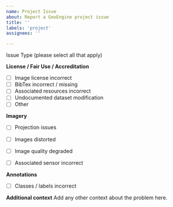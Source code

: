 ```yaml
---
name: Project Issue
about: Report a GeoEngine project issue
title: ''
labels: 'project'
assignees: ''

---
```


Issue Type (please select all that apply)

**License / Fair Use / Accreditation**
- [ ] Image license incorrect 
- [ ] BibTex incorrect / missing
- [ ] Associated resources incorrect
- [ ] Undocumented dataset modification
- [ ] Other

**Imagery**
- [ ] Projection issues
- [ ] Images distorted
- [ ] Image quality degraded
- [ ] Associated sensor incorrect


**Annotations**
- [ ] Classes / labels incorrect

**Additional context**
Add any other context about the problem here.
